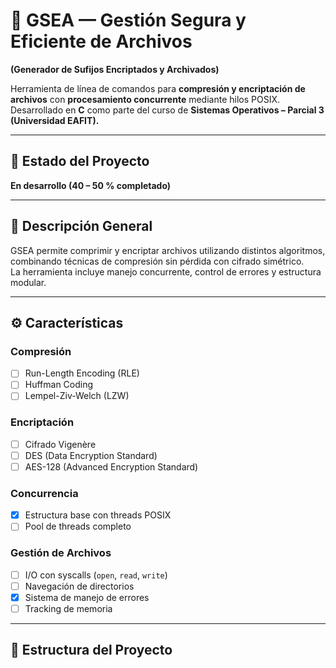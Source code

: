# 🧠 GSEA — Gestión Segura y Eficiente de Archivos  
**(Generador de Sufijos Encriptados y Archivados)**

Herramienta de línea de comandos para **compresión y encriptación de archivos** con **procesamiento concurrente** mediante hilos POSIX.  
Desarrollado en **C** como parte del curso de **Sistemas Operativos – Parcial 3 (Universidad EAFIT).**

---

## 🚧 Estado del Proyecto
**En desarrollo (40 – 50 % completado)**

---

## 📘 Descripción General
GSEA permite comprimir y encriptar archivos utilizando distintos algoritmos, combinando técnicas de compresión sin pérdida con cifrado simétrico.  
La herramienta incluye manejo concurrente, control de errores y estructura modular.

---

## ⚙️ Características

### Compresión
- [ ] Run-Length Encoding (RLE)  
- [ ] Huffman Coding  
- [ ] Lempel-Ziv-Welch (LZW)

### Encriptación
- [ ] Cifrado Vigenère  
- [ ] DES (Data Encryption Standard)  
- [ ] AES-128 (Advanced Encryption Standard)

### Concurrencia
- [x] Estructura base con threads POSIX  
- [ ] Pool de threads completo

### Gestión de Archivos
- [ ] I/O con syscalls (`open`, `read`, `write`)  
- [ ] Navegación de directorios  
- [x] Sistema de manejo de errores  
- [ ] Tracking de memoria  

---

## 🧩 Estructura del Proyecto

